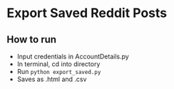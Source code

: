 # Export Saved Reddit Posts

## How to run
* Input credentials in AccountDetails.py
* In terminal, cd into directory 
* Run `python export_saved.py` 
* Saves as .html and .csv
